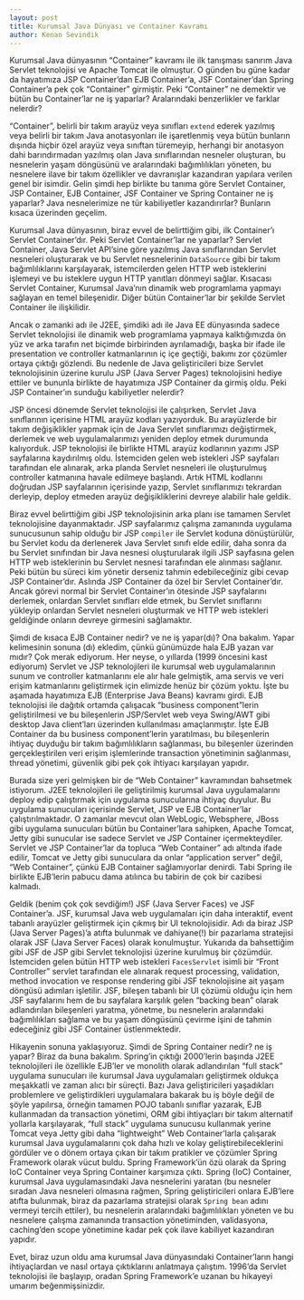 ```yaml
---
layout: post
title: Kurumsal Java Dünyası ve Container Kavramı
author: Kenan Sevindik
---
```


Kurumsal Java dünyasının “Container” kavramı ile ilk tanışması sanırım Java Servlet teknolojisi ve Apache Tomcat ile 
olmuştur. O günden bu güne kadar da hayatımıza JSP Container’dan EJB Container’a, JSF Container’dan Spring Container’a 
pek çok “Container” girmiştir. Peki “Container” ne demektir ve bütün bu Container’lar ne iş yaparlar? Aralarındaki 
benzerlikler ve farklar nelerdir?

“Container”, belirli bir takım arayüz veya sınıfları `extend` ederek yazılmış veya belirli bir takım Java anotasyonları 
ile işaretlenmiş veya bütün bunların dışında hiçbir özel arayüz veya sınıftan türemeyip, herhangi bir anotasyon dahi 
barındırmadan yazılmış olan Java sınıflarından nesneler oluşturan, bu nesnelerin yaşam döngüsünü ve aralarındaki 
bağımlılıkları yöneten, bu nesnelere ilave bir takım özellikler ve davranışlar kazandıran yapılara verilen genel bir 
isimdir. Gelin şimdi hep birlikte bu tanıma göre Servlet Container, JSP Container, EJB Container, JSF Container ve Spring 
Container ne iş yaparlar? Java nesnelerimize ne tür kabiliyetler kazandırırlar? Bunların kısaca üzerinden geçelim.

Kurumsal Java dünyasının, biraz evvel de belirttiğim gibi, ilk Container’ı Servlet Container’dır. Peki Servlet Container’lar 
ne yaparlar? Servlet Container, Java Servlet API’sine göre yazılmış Java sınıflarından Servlet nesneleri oluşturarak ve 
bu Servlet nesnelerinin `DataSource` gibi bir takım bağımlılıklarını karşılayarak, istemcilerden gelen HTTP web isteklerini 
işlemeyi ve bu isteklere uygun HTTP yanıtları dönmeyi sağlar. Kısacası Servlet Container, Kurumsal Java’nın dinamik web 
programlama yapmayı sağlayan en temel bileşenidir. Diğer bütün Container’lar bir şekilde Servlet Container ile ilişkilidir.

Ancak o zamanki adı ile J2EE, şimdiki adı ile Java EE dünyasında sadece Servlet teknolojisi ile dinamik web programlama 
yapmaya kalktığımızda ön yüz ve arka tarafın net biçimde birbirinden ayrılamadığı, başka bir ifade ile presentation ve 
controller katmanlarının iç içe geçtiği, bakımı zor çözümler ortaya çıktığı gözlendi. Bu nedenle de Java geliştiricileri 
bize Servlet teknolojisinin üzerine kurulu JSP (Java Server Pages) teknolojisini hediye ettiler ve bununla birlikte de 
hayatımıza JSP Container da girmiş oldu. Peki JSP Container’ın sunduğu kabiliyetler nelerdir?

JSP öncesi dönemde Servlet teknolojisi ile çalışırken, Servlet Java sınıflarının içerisine HTML arayüz kodları yazıyorduk. 
Bu arayüzlerde bir takım değişiklikler yapmak için de Java Servlet sınıflarımızı değiştirmek, derlemek ve web uygulamalarımızı 
yeniden deploy etmek durumunda kalıyorduk. JSP teknolojisi ile birlikte HTML arayüz kodlarının yazımı JSP sayfalarına 
kaydırılmış oldu. İstemciden gelen web istekleri JSP sayfaları tarafından ele alınarak, arka planda Servlet nesneleri ile 
oluşturulmuş controller katmanına havale edilmeye başlandı. Artık HTML kodlarını doğrudan JSP sayfalarının içerisinde yazıp, 
Servlet sınıflarımızı tekrardan derleyip, deploy etmeden arayüz değişikliklerini devreye alabilir hale geldik.

Biraz evvel belirttiğim gibi JSP teknolojisinin arka planı ise tamamen Servlet teknolojisine dayanmaktadır. JSP sayfalarımız 
çalışma zamanında uygulama sunucusunun sahip olduğu bir JSP `compiler` ile Servlet koduna dönüştürülür, bu Servlet kodu da 
derlenerek Java Servlet sınıfı elde edilir, daha sonra da bu Servlet sınıfından bir Java nesnesi oluşturularak ilgili JSP 
sayfasına gelen HTTP web isteklerinin bu Servlet nesnesi tarafından ele alınması sağlanır. Peki bütün bu süreci kim yönetir 
derseniz tahmin edebileceğiniz gibi cevap JSP Container’dır. Aslında JSP Container da özel bir Servlet Container’dır. 
Ancak görevi normal bir Servlet Container’ın ötesinde JSP sayfalarını derlemek, onlardan Servlet sınıfları elde etmek, bu 
Servlet sınıflarını yükleyip onlardan Servlet nesneleri oluşturmak ve HTTP web istekleri geldiğinde onların devreye girmesini 
sağlamaktır.

Şimdi de kısaca EJB Container nedir? ve ne iş yapar(dı)? Ona bakalım. Yapar kelimesinin sonuna (dı) ekledim, çünkü günümüzde 
hala EJB yazan var mıdır? Çok merak ediyorum. Her neyse, o yıllarda (1999 öncesini kast ediyorum) Servlet ve JSP teknolojileri 
ile kurumsal web uygulamalarının sunum ve controller katmanlarını ele alır hale gelmiştik, ama servis ve veri erişim 
katmanlarını geliştirmek için elimizde henüz bir çözüm yoktu. İşte bu aşamada hayatımıza EJB (Enterprise Java Beans) kavramı 
girdi. EJB teknolojisi ile dağıtık ortamda çalışacak “business component”lerin geliştirilmesi ve bu bileşenlerin JSP/Servlet 
web veya Swing/AWT gibi desktop Java client’ları üzerinden kullanılması amaçlanmıştır. İşte EJB Container da bu business 
component’lerin yaratılması, bu bileşenlerin ihtiyaç duyduğu bir takım bağımlılıkların sağlanması, bu bileşenler üzerinden 
gerçekleştirilen veri erişim işlemlerinde transaction yönetiminin sağlanması, thread yönetimi, güvenlik gibi pek çok ihtiyacı 
karşılayan yapıdır.

Burada size yeri gelmişken bir de “Web Container” kavramından bahsetmek istiyorum. J2EE teknolojileri ile geliştirilmiş 
kurumsal Java uygulamalarını deploy edip çalıştırmak için uygulama sunucularına ihtiyaç duyulur. Bu uygulama sunucuları 
içerisinde Servlet, JSP ve EJB Container’lar çalıştırılmaktadır. O zamanlar mevcut olan WebLogic, Websphere, JBoss gibi 
uygulama sunucuları bütün bu Container’lara sahipken, Apache Tomcat, Jetty gibi sunucular ise sadece Servlet ve JSP 
Container içermekteydiler. Servlet ve JSP Container’lar da topluca “Web Container” adı altında ifade edilir, Tomcat ve 
Jetty gibi sunuculara da onlar “application server” değil, “Web Container”, çünkü EJB Container sağlamıyorlar denirdi. 
Tabi Spring ile birlikte EJB’lerin pabucu dama atılınca bu tabirin de çok bir cazibesi kalmadı.

Geldik (benim çok çok sevdiğim!) JSF (Java Server Faces) ve JSF Container’a. JSF, kurumsal Java web uygulamaları için daha 
interaktif, event tabanlı arayüzler geliştirmek için çıkmış bir UI teknolojisidir. Adı da biraz JSP (Java Server Pages)’a 
atıfta bulunmak ve dahiyane(!) bir pazarlama stratejisi olarak JSF (Java Server Faces) olarak konulmuştur. Yukarıda da 
bahsettiğim gibi JSF de JSP gibi Servlet teknolojisi üzerine kurulmuş bir çözümdür. İstemciden gelen bütün HTTP web istekleri 
`FacesServlet` isimli bir “Front Controller” servlet tarafından ele alınarak request processing, validation, method 
invocation ve response rendering gibi JSF teknolojisine ait yaşam döngüsü adımları işletilir. JSF, bileşen tabanlı bir UI 
çözümü olduğu için hem JSF sayfalarını hem de bu sayfalara karşılık gelen “backing bean” olarak adlandırılan bileşenleri 
yaratma, yönetme, bu nesnelerin aralarındaki bağımlılıkları sağlama ve bu yaşam döngüsünü çevirme işini de tahmin edeceğiniz 
gibi JSF Container üstlenmektedir.

Hikayenin sonuna yaklaşıyoruz. Şimdi de Spring Container nedir? ne iş yapar? Biraz da buna bakalım. Spring’in çıktığı 
2000’lerin başında J2EE teknolojileri ile özellikle EJB’ler ve monolith olarak adlandırılan “full stack” uygulama sunucuları 
ile kurumsal Java uygulamaları geliştirmek oldukça meşakkatli ve zaman alıcı bir süreçti. Bazı Java geliştiricileri 
yaşadıkları problemlere ve geliştirdikleri uygulamalara bakarak bu iş böyle değil de şöyle yapılırsa, örneğin tamamen 
POJO tabanlı sınıflar yazarak, EJB kullanmadan da transaction yönetimi, ORM gibi ihtiyaçları bir takım alternatif yollarla 
karşılayarak, “full stack” uygulama sunucusu kullanmak yerine Tomcat veya Jetty gibi daha “lightweight” Web Container’larla 
çalışarak kurumsal Java uygulamalarını çok daha hızlı ve kolay geliştirebileceklerini gördüler ve o dönem ortaya çıkan bir 
takım pratikler ve çözümler Spring Framework olarak vücut buldu. Spring Framework’ün özü olarak da Spring IoC Container 
veya Spring Container karşımıza çıktı. Spring (IoC) Container, kurumsal Java uygulamasındaki Java nesnelerini yaratan 
(bu nesneler sıradan Java nesneleri olmasına rağmen, Spring geliştiricileri onlara EJB’lere atıfta bulunmak, biraz da 
pazarlama stratejisi olarak `Spring bean` adını vermeyi tercih ettiler), bu nesnelerin aralarındaki bağımlılıkları yöneten 
ve bu nesnelere çalışma zamanında transaction yönetiminden, validasyona, caching’den scope yönetimine kadar pek çok ilave 
kabiliyet kazandıran yapıdır.

Evet, biraz uzun oldu ama kurumsal Java dünyasındaki Container’ların hangi ihtiyaçlardan ve nasıl ortaya çıktıklarını 
anlatmaya çalıştım. 1996’da Servlet teknolojisi ile başlayıp, oradan Spring Framework’e uzanan bu hikayeyi umarım 
beğenmişsinizdir.
